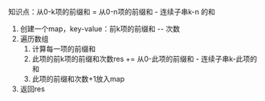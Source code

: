知识点：从0-k项的前缀和 = 从0-n项的前缀和 - 连续子串k-n 的和
1. 创建一个map，key-value：前k项的前缀和 -- 次数
2. 遍历数组
   1. 计算每一项的前缀和
   2. 此项的前k项的前缀和次数res += 从0-此项的前缀和 - 连续子串k-此项的和
   3. 此项的前缀和次数+1放入map
3. 返回res